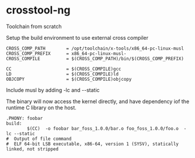 # crosstool-ng
Toolchain from scratch


Setup the build environment to use external cross compiler 

```
CROSS_COMP_PATH        = /opt/toolchain/x-tools/x86_64-pc-linux-musl
CROSS_COMP_PREFIX      = x86_64-pc-linux-musl-
CROSS_COMPILE          = $(CROSS_COMP_PATH)/bin/$(CROSS_COMP_PREFIX)

CC                     = $(CROSS_COMPILE)gcc
LD                     = $(CROSS_COMPILE)ld
OBJCOPY                = $(CROSS_COMPILE)objcopy
```



Include musl by adding -lc and --static 

The binary will now access the kernel directly, and have dependency iof the runtime C library on the host. 



```
.PHONY: foobar
build:
        $(CC)  -o foobar bar_foss_1.0.0/bar.o foo_foss_1.0.0/foo.o  -lc --static
#  Output of file command
#  ELF 64-bit LSB executable, x86-64, version 1 (SYSV), statically linked, not stripped


```



